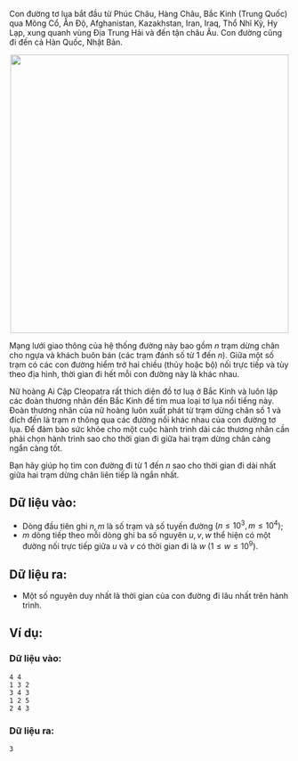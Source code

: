 Con đường tơ lụa bắt đầu từ Phúc Châu, Hàng Châu, Bắc Kinh (Trung Quốc) qua Mông Cổ, Ấn Độ, Afghanistan, Kazakhstan, Iran, Iraq, Thổ Nhĩ Kỳ, Hy Lạp, xung quanh vùng Địa Trung Hải và đến tận châu Âu. Con đường cũng đi đến cả Hàn Quốc, Nhật Bản.
<center><img src="/images/problems/567/SILKROAD.png" width="500px" /></center>

Mạng lưới giao thông của hệ thống đường này bao gồm $n$ trạm dừng chân cho ngựa và khách buôn bán (các trạm đánh số từ $1$ đến $n$). Giữa một số trạm có các con đường hiểm trở hai chiều (thủy hoặc bộ) nối trực tiếp và tùy theo địa hình, thời gian đi hết mỗi con đường này là khác nhau.

Nữ hoàng Ai Cập Cleopatra rất thích diện đồ tơ luạ ở Bắc Kinh và luôn lập các đoàn thương nhân đến Bắc Kinh để tìm mua loại tơ lụa nổi tiếng này. Đoàn thương nhân của nữ hoàng luôn xuất phát từ trạm dừng chân số $1$ và đích đến là trạm $n$ thông qua các đường nối khác nhau của con đường tơ lụa. Để đảm bào sức khỏe cho một cuộc hành trình dài các thương nhân cần phải chọn hành trình sao cho thời gian đi giữa hai trạm dừng chân càng ngắn càng tốt.

Bạn hãy giúp họ tìm con đường đi từ $1$ đến $n$ sao cho thời gian đi dài nhất giữa hai trạm dừng chân liên tiếp là ngắn nhất.

## Dữ liệu vào:
- Dòng đầu tiên ghi $n, m$ là số trạm và số tuyến đường $(n≤10^3, m ≤10^4)$;
- $m$ dòng tiếp theo mỗi dòng ghi ba số nguyên $u, v, w$ thể hiện có một đường nối trực tiếp giữa $u$ và $v$ có thời gian đi là $w\ (1≤w≤10^9)$.

## Dữ liệu ra:
- Một số nguyên duy nhất là thời gian của con đường đi lâu nhất trên hành trình.

## Ví dụ:
### Dữ liệu vào:
```
4 4
1 3 2
3 4 3
1 2 5
2 4 3
```

### Dữ liệu ra:
```
3
```